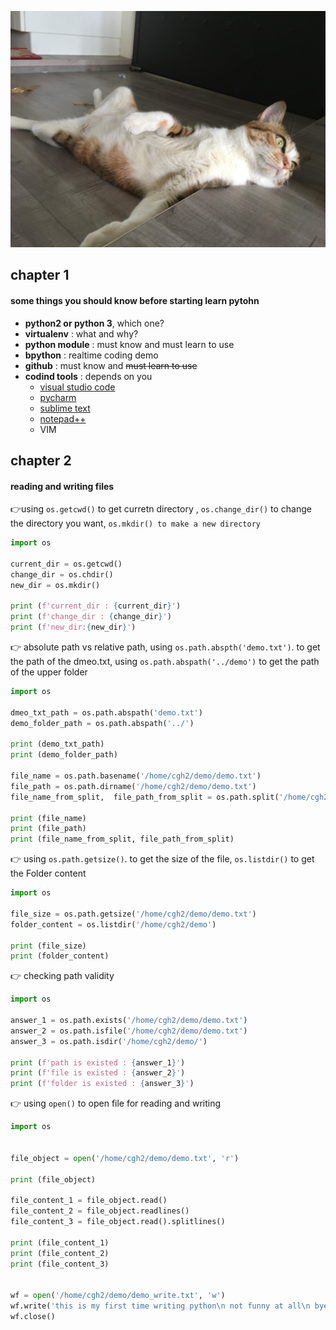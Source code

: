 ![mycat](./mycat.jpg)

## chapter 1

#### some things you  should know before starting learn pytohn

- **python2  or python 3**, which one?
- **virtualenv** : what and why?
- **python module** : must know and must learn to use
- **bpython** : realtime coding demo
- **github** : must know and ~~must learn to use~~ 
- **codind tools** : depends on you
  - [visual studio code](https://code.visualstudio.com/)
  - [pycharm](https://www.jetbrains.com/pycharm/)
  - [sublime text](https://www.sublimetext.com/)
  - [notepad++](https://notepad-plus-plus.org/zh/)
  - VIM

## chapter 2

#### reading and  writing files

:point_right:using `os.getcwd()` to get curretn directory , `os.change_dir()` to change the directory you want, `os.mkdir() to make a new directory`



```python
import os

current_dir = os.getcwd()
change_dir = os.chdir()
new_dir = os.mkdir()

print (f'current_dir : {current_dir}')
print (f'change_dir : {change_dir}')
print (f'new_dir:{new_dir}')
```



:point_right:  absolute path vs relative path, using `os.path.abspth('demo.txt')`. to get the path of the dmeo.txt, using `os.path.abspath('../demo')` to get the path of the upper folder

```python
import os

dmeo_txt_path = os.path.abspath('demo.txt')
demo_folder_path = os.path.abspath('../')

print (demo_txt_path)
print (demo_folder_path)

file_name = os.path.basename('/home/cgh2/demo/demo.txt')
file_path = os.path.dirname('/home/cgh2/demo/demo.txt')
file_name_from_split,  file_path_from_split = os.path.split('/home/cgh2/demo/demo.txt')

print (file_name)
print (file_path)
print (file_name_from_split, file_path_from_split)
```



:point_right:  using `os.path.getsize()`. to get the size of the file, `os.listdir()` to get the Folder content

```python
import os

file_size = os.path.getsize('/home/cgh2/demo/demo.txt')
folder_content = os.listdir('/home/cgh2/demo')

print (file_size)
print (folder_content)
```



:point_right:   checking path validity

```python
import os

answer_1 = os.path.exists('/home/cgh2/demo/demo.txt')
answer_2 = os.path.isfile('/home/cgh2/demo/demo.txt')
answer_3 = os.path.isdir('/home/cgh2/demo/')

print (f'path is existed : {answer_1}')
print (f'file is existed : {answer_2}')
print (f'folder is existed : {answer_3}')
```



:point_right:  using `open()` to open file for  reading and writing

```python  
import os


file_object = open('/home/cgh2/demo/demo.txt', 'r')

print (file_object)

file_content_1 = file_object.read()
file_content_2 = file_object.readlines()
file_content_3 = file_object.read().splitlines()

print (file_content_1)
print (file_content_2)
print (file_content_3)


wf = open('/home/cgh2/demo/demo_write.txt', 'w')
wf.write('this is my first time writing python\n not funny at all\n byebye')
wf.close()
```

